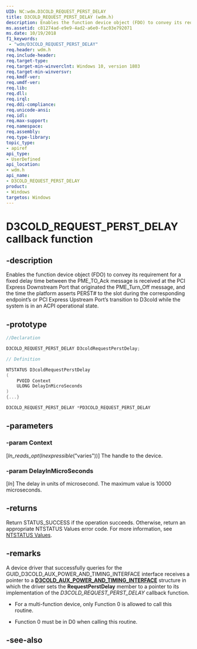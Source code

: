 ```yaml
---
UID: NC:wdm.D3COLD_REQUEST_PERST_DELAY
title: D3COLD_REQUEST_PERST_DELAY (wdm.h)
description: Enables the function device object (FDO) to convey its requirement for a fixed delay time. 
ms.assetid: c81274ad-e9e9-4ad2-a6e0-fac03e792071
ms.date: 10/19/2018
f1_keywords:
 - "wdm/D3COLD_REQUEST_PERST_DELAY"
req.header: wdm.h
req.include-header:
req.target-type:
req.target-min-winverclnt: Windows 10, version 1803
req.target-min-winversvr:
req.kmdf-ver:
req.umdf-ver:
req.lib:
req.dll:
req.irql: 
req.ddi-compliance:
req.unicode-ansi:
req.idl:
req.max-support:
req.namespace:
req.assembly:
req.type-library: 
topic_type: 
- apiref
api_type: 
- UserDefined
api_location:
- wdm.h
api_name: 
- D3COLD_REQUEST_PERST_DELAY
product:
- Windows
targetos: Windows
---
```


# D3COLD_REQUEST_PERST_DELAY callback function

## -description

Enables the function device object (FDO) to convey its requirement for a fixed delay time between the PME_TO_Ack message is received at the PCI Express Downstream Port that originated the PME_Turn_Off message, and the time the platform asserts PERST# to the slot during the corresponding endpoint’s or PCI Express Upstream Port’s transition to D3cold while the system is in an ACPI operational state.
 

## -prototype

```cpp
//Declaration

D3COLD_REQUEST_PERST_DELAY D3coldRequestPerstDelay; 

// Definition

NTSTATUS D3coldRequestPerstDelay 
(
	PVOID Context
	ULONG DelayInMicroSeconds
)
{...}

D3COLD_REQUEST_PERST_DELAY *PD3COLD_REQUEST_PERST_DELAY


```

## -parameters

### -param Context 
[_In_reads_opt_(_Inexpressible_("varies"))] The handle to the device.

### -param DelayInMicroSeconds
[_In_] The delay in units of microsecond. The maximum value is 10000 microseconds.


## -returns

Return STATUS_SUCCESS if the operation succeeds. Otherwise, return an appropriate NTSTATUS Values error code. For more information, see [NTSTATUS Values](https://docs.microsoft.com/windows-hardware/drivers/kernel/ntstatus-values).

## -remarks
A device driver that successfully queries for the GUID_D3COLD_AUX_POWER_AND_TIMING_INTERFACE interface receives a pointer to a [**D3COLD_AUX_POWER_AND_TIMING_INTERFACE**](ns-wdm-_d3cold_aux_power_and_timing_interface.md) structure in which the driver sets the **RequestPerstDelay** member to a pointer to its implementation of the _D3COLD_REQUEST_PERST_DELAY_ callback function.

  - For a multi-function device, only Function 0 is allowed to call this
    routine.

  - Function 0 must be in D0 when calling this routine.



## -see-also
